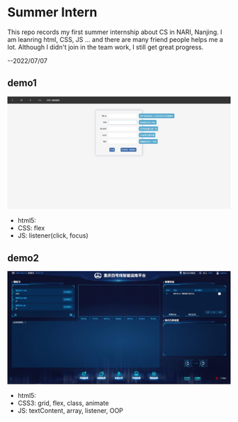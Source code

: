 # Summer Intern

This repo records my first summer internship about CS in NARI, Nanjing. 
I am leanring html, CSS, JS ... and there are many friend people helps me a lot.
Although I didn't join in the team work, I still get great progress.

--2022/07/07

## demo1
<img src="./demo1/img/result.jpg">

- html5: <div> <span>
- CSS: flex
- JS: listener(click, focus)

## demo2
<img src="./demo2/img/result.jpg">

- html5: <div> <span>
- CSS3: grid, flex, class, animate
- JS: textContent, array, listener, OOP